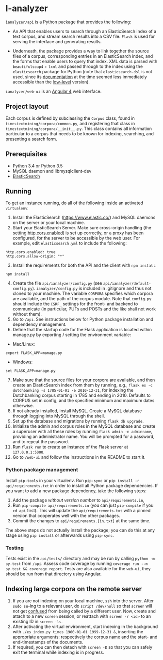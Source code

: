 I-analyzer
===============================================================================

`ianalyzer/api` is a Python package that provides the following:

- An API that enables users to search through an ElasticSearch index of a text corpus, and stream search results into a CSV file. `Flask` is used for serving the interface and generating results.

- Underneath, the package provides a way to link together the source files of a corpus, corresponding entries in an ElasticSearch index, and the forms that enable users to query that index. XML data is parsed with `beautifulsoup4` + `lxml` and passed through to the index using the `elasticsearch` package for Python (note that `elasticsearch-dsl` is not used, since its [documentation](https://elasticsearch-dsl.readthedocs.io/en/latest) at the time seemed less immediately accessible than the [low-level](https://www.elastic.co/guide/en/elasticsearch/reference/current/index.html) version).

`ianalyzer/web-ui` is an [Angular 4](https://angular.io/) web interface.

Project layout
-------------------------------------------------------------------------------

Each corpus is defined by subclassing the `Corpus` class, found in `timestextmining/corpora/common.py`, and registering that class in `timestextmining/corpora/__init__.py`. This class contains all information particular to a corpus that needs to be known for indexing, searching, and presenting a search form.

Prerequisites
-------------------------------------------------------------------------------

* Python 3.4 or Python 3.5
* MySQL daemon and libmysqlclient-dev
* [ElasticSearch](https://www.elastic.co/)

Running
-------------------------------------------------------------------------------

To get an instance running, do all of the following inside an activated `virtualenv`:

1. Install the ElasticSearch (https://www.elastic.co/) and MySQL daemons on the server or your local machine.
2. Start your ElasticSearch Server. Make sure cross-origin handling (the setting [http.cors.enabled](https://www.elastic.co/guide/en/elasticsearch/reference/current/modules-http.html)) is set up correctly, or a proxy has been configured, for the server to be accessible by the web user. For example, edit `elasticsearch.yml` to include the following:
```
http.cors.enabled: true
http.cors.allow-origin: "*"
```
3. Install the requirements for both the API and the client with `npm install`.
```
npm install
```
4. Create the file `api/ianalyzer/config.py` (see `api/ianalyzer/default-config.py`). `ianalyzer/config.py` is included in .gitignore and thus not cloned to your machine. The variable `CORPORA` specifies which corpora are available, and the path of the corpus module. Note that `config.py` should include the `CSRF_` settings for the front- and backend to communicate (in particular, PUTs and POSTs and the like shall not work without them). 
5. Go to `/api`. See instructions below for Python package installation and dependency management.
6. Define that the startup code for the Flask application is located within manage.py by exporting / setting the environment variable:
- Mac/Linux:
```
export FLASK_APP=manage.py
```
- Windows:
```
set FLASK_APP=manage.py
```
7. Make sure that the source files for your corpora are available, and then create an ElasticSearch index from them by running, e.g., `flask es -c dutchbanking -s 1785-01-01 -e 2010-12-31`, for indexing the Dutchbanking corpus starting in 1785 and ending in 2010. Defaults to CORPUS set in config, and the specified minimum and maximum dates otherwise.
8. If not already installed, install MySQL. Create a MySQL database through logging into MySQL through the shell.
9. Set up the database and migrations by running `flask db upgrade`.
10. Initialize the admin and corpus roles in the MySQL database and create a superuser with all these roles by running `flask admin -n adminname`, providing an administrator name. You will be prompted for a password, and to repeat the password.
11. Run `flask run` to create an instance of the Flask server at `127.0.0.1:5000`.
12. Go to `/web-ui` and follow the instructions in the README to start it.

### Python package management

Install `pip-tools` in your virtualenv. Run `pip-sync` or `pip install -r api/requirements.txt` in order to install all Python package dependencies. If you want to add a new package dependency, take the following steps:

 1. Add the package *without version number* to `api/requirements.in`,
 2. Run `pip-compile api/requirements.in` (you can just `pip-compile` if you `cd api` first). This will update the `api/requirements.txt` with a pinned version that cooperates well with the other packages.
 3. Commit the changes to `api/requirements.{in,txt}` at the same time.

The above steps do not actually install the package; you can do this at any stage using `pip install` or afterwards using `pip-sync`.

### Testing

Tests exist in the `api/tests/` directory and may be run by calling `python -m py.test` from `/api`. Assess code coverage by running `coverage run --m py.test && coverage report`. Tests are also available for the `web-ui`, they should be run from that directory using Angular.

Indexing large corpora on the remote server
-------------------------------------------------------------------------------

1. If you are not indexing on your local machine, `ssh` into the server. After `sudo su`-ing to a relevant user, do `script /dev/null` so that `screen` will not get [confused](http://serverfault.com/q/116775) from being called by a different user. Now, create and attach to a new `screen` session, or reattach with `screen -r <id>` to an existing ID in `screen -ls`.
2. After activating the virtual environment, start indexing in the background with `./es_index.py times 1900-01-01 1999-12-31 &`, inserting the appropriate arguments: respectively the corpus name and the start- and end-timestamps of the documents.
3. If required, you can then detach with `screen -D` so that you can safely exit the terminal while indexing is in progress.
